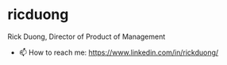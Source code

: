 # ricduong
Rick Duong, Director of Product of Management
      
- 📫 How to reach me: https://www.linkedin.com/in/rickduong/    
